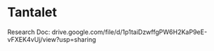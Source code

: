# Tantalet
Research Doc: drive.google.com/file/d/1p1taiDzwffgPW6H2KaP9eE-vFXEK4vUj/view?usp=sharing
